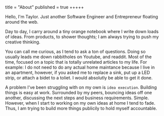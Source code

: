 title = "About"
published = true
+++++

Hello, I'm Taylor. Just another Software Engineer and Entrepreneur floating around the web.

Day to day, I carry around a tiny orange notebook where I write down loads of ideas. From products, to shower thoughts; I am always trying to push my creative thinking.

You can call me curious, as I tend to ask a ton of questions. Doing so usually leads me down rabbitholes on Youtube, and readdit. Most of the time, focused on a topic that is totally unrelated articles to my life. For example: I do not need to do any actual home maintance because I live in an apartment, however, if you asked me to replace a sink, put up a LED strip, or attach a bidet to a toliet. I would absolutly be able to get it done.

A problem I've been struggling with on my own is `idea execution`. Building things is easy at work. Surrounded by my peers, bouncing ideas off one another, discussing the next steps and business requirements. Simple. However, when I start to working  on my own ideas at home I tend to fade. Thus, I am trying to build more things publicily to hold myself accountable.
